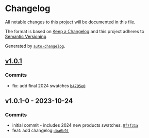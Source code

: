 # Changelog

All notable changes to this project will be documented in this file.

The format is based on [Keep a Changelog](https://keepachangelog.com/en/1.0.0/)
and this project adheres to [Semantic Versioning](https://semver.org/spec/v2.0.0.html).

Generated by [`auto-changelog`](https://github.com/CookPete/auto-changelog).

## [v1.0.1](https://github.com/ChumsInc/b2b-swatches/compare/v1.0.1-0...v1.0.1)

### Commits

- fix: add final 2024 swatches [`b4795e0`](https://github.com/ChumsInc/b2b-swatches/commit/b4795e0f8ff312ae93bb15b79b0aeda676ef3d87)

## v1.0.1-0 - 2023-10-24

### Commits

- initial commit - includes 2024 new products swatches. [`8f7f31a`](https://github.com/ChumsInc/b2b-swatches/commit/8f7f31a5be540f0440a5093bcf8a8c94f07238b2)
- feat: add changelog [`dba6b9f`](https://github.com/ChumsInc/b2b-swatches/commit/dba6b9fad4581bb5617016de18065a8148be1b0a)
